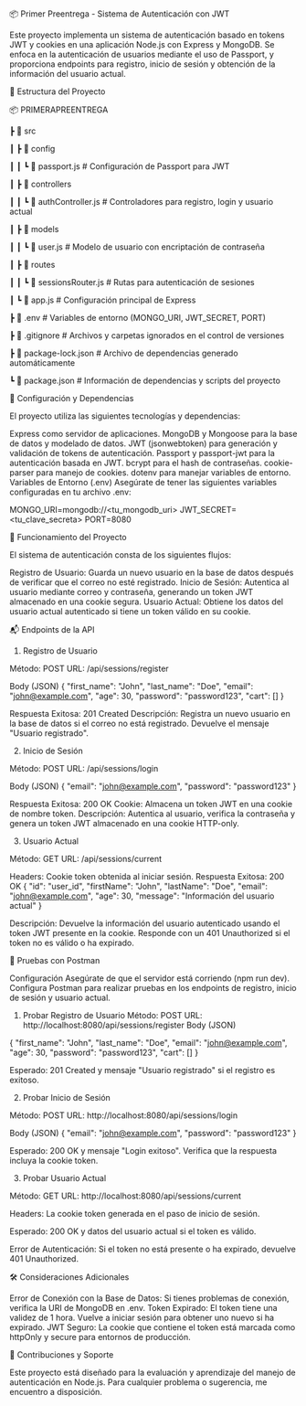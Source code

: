 📦 Primer Preentrega - Sistema de Autenticación con JWT

Este proyecto implementa un sistema de autenticación basado en tokens JWT y cookies en una aplicación Node.js con Express y MongoDB. 
Se enfoca en la autenticación de usuarios mediante el uso de Passport, y proporciona endpoints para registro, inicio de sesión y obtención de la información del usuario actual.

🚀 Estructura del Proyecto

📦 PRIMERAPREENTREGA

 ┣ 
 📂 src

 ┃ ┣ 📂 config

 ┃ ┃ ┗ 📜 passport.js         # Configuración de Passport para JWT

 ┃ ┣ 📂 controllers

 ┃ ┃ ┗ 📜 authController.js   # Controladores para registro, login y usuario actual

 ┃ ┣ 📂 models

 ┃ ┃ ┗ 📜 user.js             # Modelo de usuario con encriptación de contraseña

 ┃ ┣ 📂 routes

 ┃ ┃ ┗ 📜 sessionsRouter.js   # Rutas para autenticación de sesiones

 ┃ ┗ 📜 app.js                # Configuración principal de Express

 ┣ 📜 .env                    # Variables de entorno (MONGO_URI, JWT_SECRET, PORT)

 ┣ 📜 .gitignore              # Archivos y carpetas ignorados en el control de versiones

 ┣ 📜 package-lock.json       # Archivo de dependencias generado automáticamente

 ┗ 📜 package.json            # Información de dependencias y scripts del proyecto
 

🔧 Configuración y Dependencias

El proyecto utiliza las siguientes tecnologías y dependencias:

Express como servidor de aplicaciones.
MongoDB y Mongoose para la base de datos y modelado de datos.
JWT (jsonwebtoken) para generación y validación de tokens de autenticación.
Passport y passport-jwt para la autenticación basada en JWT.
bcrypt para el hash de contraseñas.
cookie-parser para manejo de cookies.
dotenv para manejar variables de entorno.
Variables de Entorno (.env)
Asegúrate de tener las siguientes variables configuradas en tu archivo .env:

MONGO_URI=mongodb://<tu_mongodb_uri>
JWT_SECRET=<tu_clave_secreta>
PORT=8080

🔄 Funcionamiento del Proyecto

El sistema de autenticación consta de los siguientes flujos:

Registro de Usuario: Guarda un nuevo usuario en la base de datos después de verificar que el correo no esté registrado.
Inicio de Sesión: Autentica al usuario mediante correo y contraseña, generando un token JWT almacenado en una cookie segura.
Usuario Actual: Obtiene los datos del usuario actual autenticado si tiene un token válido en su cookie.

📬 Endpoints de la API

1. Registro de Usuario

Método: POST
URL: /api/sessions/register

Body (JSON)
{
  "first_name": "John",
  "last_name": "Doe",
  "email": "john@example.com",
  "age": 30,
  "password": "password123",
  "cart": []
}

Respuesta Exitosa: 201 Created
Descripción: Registra un nuevo usuario en la base de datos si el correo no está registrado. Devuelve el mensaje "Usuario registrado".

2. Inicio de Sesión

Método: POST
URL: /api/sessions/login

Body (JSON)
{
  "email": "john@example.com",
  "password": "password123"
}

Respuesta Exitosa: 200 OK
Cookie: Almacena un token JWT en una cookie de nombre token.
Descripción: Autentica al usuario, verifica la contraseña y genera un token JWT almacenado en una cookie HTTP-only.

3. Usuario Actual

Método: GET
URL: /api/sessions/current

Headers: Cookie token obtenida al iniciar sesión.
Respuesta Exitosa: 200 OK
{
  "id": "user_id",
  "firstName": "John",
  "lastName": "Doe",
  "email": "john@example.com",
  "age": 30,
  "message": "Información del usuario actual"
}

Descripción: Devuelve la información del usuario autenticado usando el token JWT presente en la cookie. Responde con un 401 Unauthorized si el token no es válido o ha expirado.

🧪 Pruebas con Postman

Configuración
Asegúrate de que el servidor está corriendo (npm run dev).
Configura Postman para realizar pruebas en los endpoints de registro, inicio de sesión y usuario actual.
1. Probar Registro de Usuario
Método: POST
URL: http://localhost:8080/api/sessions/register
Body (JSON)

{
  "first_name": "John",
  "last_name": "Doe",
  "email": "john@example.com",
  "age": 30,
  "password": "password123",
  "cart": []
}

Esperado: 201 Created y mensaje "Usuario registrado" si el registro es exitoso.

2. Probar Inicio de Sesión

Método: POST
URL: http://localhost:8080/api/sessions/login

Body (JSON)
{
  "email": "john@example.com",
  "password": "password123"
}

Esperado: 200 OK y mensaje "Login exitoso". Verifica que la respuesta incluya la cookie token.

3. Probar Usuario Actual

Método: GET
URL: http://localhost:8080/api/sessions/current

Headers: La cookie token generada en el paso de inicio de sesión.

Esperado: 200 OK y datos del usuario actual si el token es válido.

Error de Autenticación: Si el token no está presente o ha expirado, devuelve 401 Unauthorized.

🛠️ Consideraciones Adicionales

Error de Conexión con la Base de Datos: Si tienes problemas de conexión, verifica la URI de MongoDB en .env.
Token Expirado: El token tiene una validez de 1 hora. Vuelve a iniciar sesión para obtener uno nuevo si ha expirado.
JWT Seguro: La cookie que contiene el token está marcada como httpOnly y secure para entornos de producción.

📝 Contribuciones y Soporte

Este proyecto está diseñado para la evaluación y aprendizaje del manejo de autenticación en Node.js. Para cualquier problema o sugerencia, me encuentro a disposición.

